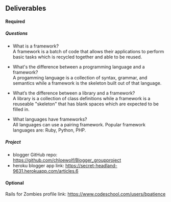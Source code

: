 ## Deliverables
#### Required
##### Questions
- What is a framework?  
  A framework is a batch of code that allows their applications to perform basic tasks which is recycled together and able to be reused.  

- What's the difference between a programming language and a framework?  
A progamming language is a collection of syntax, grammar, and semantics while a framework is the skeleton built out of that language.  

- What’s the difference between a library and a framework?  
A library is a collection of class definitions while a framework is a reuseable "skeleton" that has blank spaces which are expected to be filled in.  

- What languages have frameworks?  
All languages can use a pairing framework. Popular framework languages are: Ruby, Python, PHP.  


##### Project
- blogger GitHub repo: https://github.com/chloewolf/Blogger_groupproject  
- heroku blogger app link: https://secret-headland-9631.herokuapp.com/articles.6 

#### Optional
Rails for Zombies profile link: https://www.codeschool.com/users/bpatience
